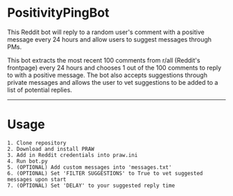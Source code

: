 # PositivityPingBot
This Reddit bot will reply to a random user's comment with a positive message every 24 hours and allow users to suggest messages through PMs.

This bot extracts the most recent 100 comments from r/all (Reddit's frontpage) every 24 hours and chooses 1 out of the 100 comments to reply to with a positive message. The bot also accepts suggestions through private messages and allows the user to vet suggestions to be added to a list of potential replies.

---
# Usage
```
1. Clone repository
2. Download and install PRAW
3. Add in Reddit credentials into praw.ini
4. Run bot.py
5. (OPTIONAL) Add custom messages into 'messages.txt'
6. (OPTIONAL) Set 'FILTER SUGGESTIONS' to True to vet suggested messages upon start
7. (OPTIONAL) Set 'DELAY' to your suggested reply time
```
